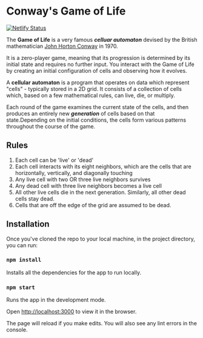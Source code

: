 # Conway's Game of Life

[![Netlify Status](https://api.netlify.com/api/v1/badges/6a210973-89c5-4a2c-a413-3cf9699efeb7/deploy-status)](https://app.netlify.com/sites/gameoflife-jsk/deploys)

The **Game of Life** is a very famous **_celluar automaton_** devised by the British mathematician [John Horton Conway](https://en.wikipedia.org/wiki/John_Horton_Conway)
in 1970.

It is a zero-player game, meaning that its progression is determined by its initial state and requires no further input. You
interact with the Game of Life by creating an initial configuration of cells and observing how it evolves.

A **cellular automaton** is a program that operates on data which represent "cells" - typically stored in a 2D grid. It consists of a collection of cells which, based on a few mathematical rules, can live, die, or multiply.

Each round of the game examines the current state of the cells, and then produces an entirely new **_generation_** of cells based on that state.Depending on the initial conditions, the cells form various patterns throughout the course of the game.

## Rules

1. Each cell can be 'live' or 'dead'
2. Each cell interacts with its eight neighbors, which are the cells that are horizontally, vertically, and diagonally touching
3. Any live cell with two OR three live neighbors survives
4. Any dead cell with three live neighbors becomes a live cell
5. All other live cells die in the next generation. Similarly, all other dead cells stay dead.
6. Cells that are off the edge of the grid are assumed to be dead.

## Installation

Once you've cloned the repo to your local machine, in the project directory, you can run:

### `npm install`

Installs all the dependencies for the app to run locally.

### `npm start`

Runs the app in the development mode.

Open [http://localhost:3000](http://localhost:3000) to view it in the browser.

The page will reload if you make edits.
You will also see any lint errors in the console.
